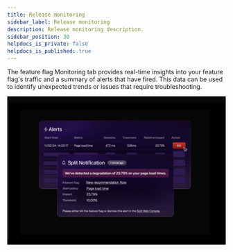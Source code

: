 ```yaml
---
title: Release monitoring
sidebar_label: Release monitoring
description: Release monitoring description.
sidebar_position: 30
helpdocs_is_private: false
helpdocs_is_published: true
---
```


The feature flag Monitoring tab provides real-time insights into your feature flag's traffic and a summary of alerts that have fired. This data can be used to identify unexpected trends or issues that require troubleshooting.

![](./static/alert.png)